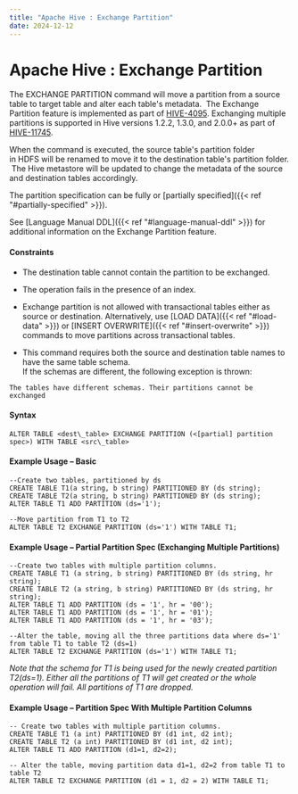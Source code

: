 ```yaml
---
title: "Apache Hive : Exchange Partition"
date: 2024-12-12
---
```


# Apache Hive : Exchange Partition

The EXCHANGE PARTITION command will move a partition from a source table to target table and alter each table's metadata.  The Exchange Partition feature is implemented as part of [HIVE-4095](https://issues.apache.org/jira/browse/HIVE-4095). Exchanging multiple partitions is supported in Hive versions 1.2.2, 1.3.0, and 2.0.0+ as part of [HIVE-11745](https://issues.apache.org/jira/browse/HIVE-11745).

When the command is executed, the source table's partition folder in HDFS will be renamed to move it to the destination table's partition folder.  The Hive metastore will be updated to change the metadata of the source and destination tables accordingly.

The partition specification can be fully or [partially specified]({{< ref "#partially-specified" >}}).

See [Language Manual DDL]({{< ref "#language-manual-ddl" >}}) for additional information on the Exchange Partition feature.

#### Constraints

* The destination table cannot contain the partition to be exchanged.

* The operation fails in the presence of an index.
* Exchange partition is not allowed with transactional tables either as source or destination. Alternatively, use [LOAD DATA]({{< ref "#load-data" >}}) or [INSERT OVERWRITE]({{< ref "#insert-overwrite" >}}) commands to move partitions across transactional tables.
* This command requires both the source and destination table names to have the same table schema.    
If the schemas are different, the following exception is thrown:

`The tables have different schemas. Their partitions cannot be exchanged`
#### Syntax

```
ALTER TABLE <dest\_table> EXCHANGE PARTITION (<[partial] partition spec>) WITH TABLE <src\_table>

```

#### Example Usage – Basic

```
--Create two tables, partitioned by ds
CREATE TABLE T1(a string, b string) PARTITIONED BY (ds string);
CREATE TABLE T2(a string, b string) PARTITIONED BY (ds string);
ALTER TABLE T1 ADD PARTITION (ds='1');

--Move partition from T1 to T2
ALTER TABLE T2 EXCHANGE PARTITION (ds='1') WITH TABLE T1;
```

#### Example Usage – Partial Partition Spec (Exchanging Multiple Partitions)

```
--Create two tables with multiple partition columns.
CREATE TABLE T1 (a string, b string) PARTITIONED BY (ds string, hr string);
CREATE TABLE T2 (a string, b string) PARTITIONED BY (ds string, hr string);
ALTER TABLE T1 ADD PARTITION (ds = '1', hr = '00');
ALTER TABLE T1 ADD PARTITION (ds = '1', hr = '01');
ALTER TABLE T1 ADD PARTITION (ds = '1', hr = '03');

--Alter the table, moving all the three partitions data where ds='1' from table T1 to table T2 (ds=1) 
ALTER TABLE T2 EXCHANGE PARTITION (ds='1') WITH TABLE T1;
```

*Note that the schema for T1 is being used for the newly created partition T2(ds=1). Either all the partitions of T1 will get created or the whole operation will fail. All partitions of T1 are dropped.*

#### Example Usage – Partition Spec With Multiple Partition Columns

```
-- Create two tables with multiple partition columns.
CREATE TABLE T1 (a int) PARTITIONED BY (d1 int, d2 int);
CREATE TABLE T2 (a int) PARTITIONED BY (d1 int, d2 int);
ALTER TABLE T1 ADD PARTITION (d1=1, d2=2);

-- Alter the table, moving partition data d1=1, d2=2 from table T1 to table T2
ALTER TABLE T2 EXCHANGE PARTITION (d1 = 1, d2 = 2) WITH TABLE T1;

```

 

 

